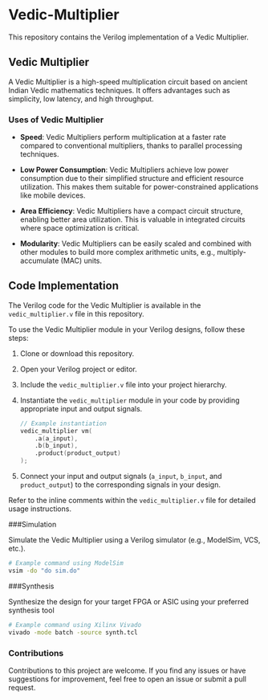 # Vedic-Multiplier

This repository contains the Verilog implementation of a Vedic Multiplier.

## Vedic Multiplier

A Vedic Multiplier is a high-speed multiplication circuit based on ancient Indian Vedic mathematics techniques. It offers advantages such as simplicity, low latency, and high throughput.

### Uses of Vedic Multiplier

- **Speed**: Vedic Multipliers perform multiplication at a faster rate compared to conventional multipliers, thanks to parallel processing techniques.

- **Low Power Consumption**: Vedic Multipliers achieve low power consumption due to their simplified structure and efficient resource utilization. This makes them suitable for power-constrained applications like mobile devices.

- **Area Efficiency**: Vedic Multipliers have a compact circuit structure, enabling better area utilization. This is valuable in integrated circuits where space optimization is critical.

- **Modularity**: Vedic Multipliers can be easily scaled and combined with other modules to build more complex arithmetic units, e.g., multiply-accumulate (MAC) units.

## Code Implementation

The Verilog code for the Vedic Multiplier is available in the `vedic_multiplier.v` file in this repository.

To use the Vedic Multiplier module in your Verilog designs, follow these steps:

1. Clone or download this repository.

2. Open your Verilog project or editor.

3. Include the `vedic_multiplier.v` file into your project hierarchy.

4. Instantiate the `vedic_multiplier` module in your code by providing appropriate input and output signals.

    ```verilog
    // Example instantiation
    vedic_multiplier vm(
        .a(a_input),
        .b(b_input),
        .product(product_output)
    );
    ```

5. Connect your input and output signals (`a_input`, `b_input`, and `product_output`) to the corresponding signals in your design.

Refer to the inline comments within the `vedic_multiplier.v` file for detailed usage instructions.

###Simulation

Simulate the Vedic Multiplier using a Verilog simulator (e.g., ModelSim, VCS, etc.).

```bash
# Example command using ModelSim
vsim -do "do sim.do"
```
###Synthesis

Synthesize the design for your target FPGA or ASIC using your preferred synthesis tool

```bash
# Example command using Xilinx Vivado
vivado -mode batch -source synth.tcl
```

### Contributions

Contributions to this project are welcome. If you find any issues or have suggestions for improvement, feel free to open an issue or submit a pull request.

